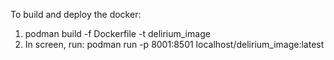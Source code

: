 To build and deploy the docker:
1. podman build -f Dockerfile -t delirium_image
2. In screen, run:
    podman run -p 8001:8501 localhost/delirium_image:latest
